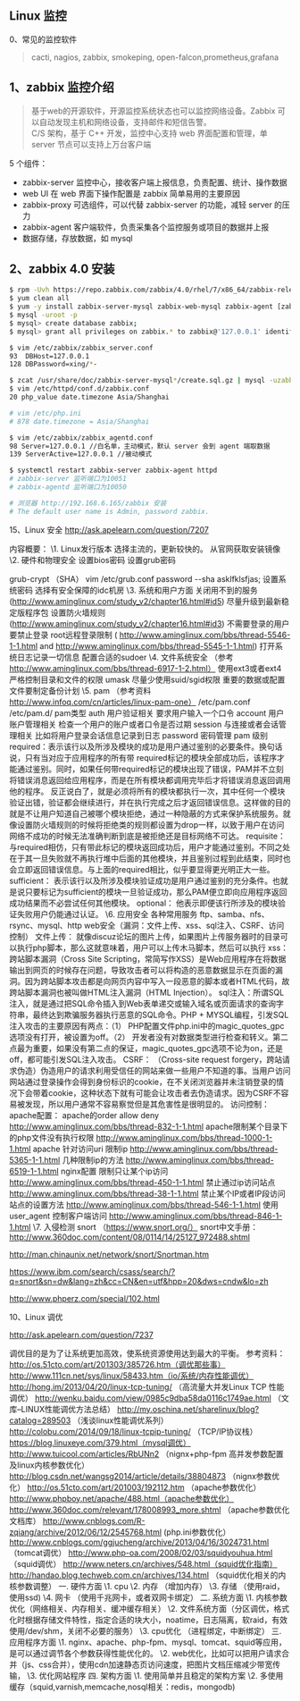## Linux 监控
0、常见的监控软件
> cacti, nagios, zabbix, smokeping, open-falcon,prometheus,grafana 

## 1、zabbix 监控介绍
> 基于web的开源软件，开源监控系统状态也可以监控网络设备。Zabbix 可以自动发现主机和网络设备，支持邮件和短信告警。  
> C/S 架构，基于 C++ 开发，监控中心支持 web 界面配置和管理，单 server 节点可以支持上万台客户端

5 个组件：
- zabbix-server 监控中心，接收客户端上报信息，负责配置、统计、操作数据
- web UI 在 web 界面下操作配置是 zabbix 简单易用的主要原因
- zabbix-proxy 可选组件，可以代替 zabbix-server 的功能，减轻 server 的压力
- zabbix-agent 客户端软件，负责采集各个监控服务或项目的数据并上报
- 数据存储，存放数据，如 mysql

## 2、zabbix 4.0 安装
```bash
$ rpm -Uvh https://repo.zabbix.com/zabbix/4.0/rhel/7/x86_64/zabbix-release-4.0-1.el7.noarch.rpm
$ yum clean all
$ yum -y install zabbix-server-mysql zabbix-web-mysql zabbix-agent [zabbix-get zabbix-web]
$ mysql -uroot -p
$ mysql> create database zabbix;
$ mysql> grant all privileges on zabbix.* to zabbix@'127.0.0.1' identified by 'password';

$ vim /etc/zabbix/zabbix_server.conf
93  DBHost=127.0.0.1
128 DBPassword=xing/*-

$ zcat /usr/share/doc/zabbix-server-mysql*/create.sql.gz | mysql -uzabbix -h127.0.0.1 -p zabbix
$ vim /etc/httpd/conf.d/zabbix.conf
20 php_value date.timezone Asia/Shanghai

# vim /etc/php.ini
# 878 date.timezone = Asia/Shanghai

$ vim /etc/zabbix/zabbix_agentd.conf
98 Server=127.0.0.1 //白名单，主动模式，默认 server 会到 agent 端取数据
139 ServerActive=127.0.0.1 //被动模式

$ systemctl restart zabbix-server zabbix-agent httpd
# zabbix-server 监听端口为10051
# zabbix-agentd 监听端口为10050

# 浏览器 http://192.168.6.165/zabbix 安装
# The default user name is Admin, password zabbix.
```



































15、Linux 安全
http://ask.apelearn.com/question/7207

内容概要：
\1. Linux发行版本
选择主流的，更新较快的。
从官网获取安装镜像
\2. 硬件和物理安全
设置bios密码
设置grub密码

grub-crypt （SHA）
vim /etc/grub.conf
password --sha asklfklsfjas;
设置系统密码
选择有安全保障的idc机房
\3. 系统和用户方面
关闭用不到的服务 (http://www.aminglinux.com/study_v2/chapter16.html#id5)
尽量升级到最新稳定版程序包
设置防火墙规则 (http://www.aminglinux.com/study_v2/chapter16.html#id3)
不需要登录的用户要禁止登录
root远程登录限制 ( http://www.aminglinux.com/bbs/thread-5546-1-1.html and http://www.aminglinux.com/bbs/thread-5545-1-1.html)
打开系统日志记录一切信息
配置合适的sudoer
\4. 文件系统安全 （参考 http://www.aminglinux.com/bbs/thread-6917-1-2.html）
使用ext3或者ext4
严格控制目录和文件的权限 umask
尽量少使用suid/sgid权限
重要的数据或配置文件要制定备份计划
\5. pam （参考资料 http://www.infoq.com/cn/articles/linux-pam-one）
/etc/pam.conf
/etc/pam.d/
pam类型
auth 用户验证相关 要求用户输入一个口令
account 用户账户管理相关 检查一个用户的账户或者口令是否过期
session 与连接或者会话管理相关 比如将用户登录会话信息记录到日志
password 密码管理
pam 级别
required：表示该行以及所涉及模块的成功是用户通过鉴别的必要条件。换句话说，只有当对应于应用程序的所有带 required标记的模块全部成功后，该程序才能通过鉴别。同时，如果任何带required标记的模块出现了错误，PAM并不立刻将错误消息返回给应用程序，而是在所有模块都调用完毕后才将错误消息返回调用他的程序。 反正说白了，就是必须将所有的模块都执行一次，其中任何一个模块验证出错，验证都会继续进行，并在执行完成之后才返回错误信息。这样做的目的就是不让用户知道自己被哪个模块拒绝，通过一种隐蔽的方式来保护系统服务。就像设置防火墙规则的时候将拒绝类的规则都设置为drop一样，以致于用户在访问网络不成功的时候无法准确判断到底是被拒绝还是目标网络不可达。
requisite：与required相仿，只有带此标记的模块返回成功后，用户才能通过鉴别。不同之处在于其一旦失败就不再执行堆中后面的其他模块，并且鉴别过程到此结束，同时也会立即返回错误信息。与上面的required相比，似乎要显得更光明正大一些。
sufficient： 表示该行以及所涉及模块验证成功是用户通过鉴别的充分条件。也就是说只要标记为sufficient的模块一旦验证成功，那么PAM便立即向应用程序返回成功结果而不必尝试任何其他模块。
optional： 他表示即便该行所涉及的模块验证失败用户仍能通过认证。
\6. 应用安全
各种常用服务 ftp、samba、nfs、rsync、mysql、http
web安全（漏洞：文件上传、xss、sql注入、CSRF、访问控制）
文件上传： 就像discuz论坛的图片上传，如果图片上传服务器时的目录可以执行php脚本，那么这就意味着，用户可以上传木马脚本，然后可以执行
xss：跨站脚本漏洞（Cross Site Scripting，常简写作XSS）是Web应用程序在将数据输出到网页的时候存在问题，导致攻击者可以将构造的恶意数据显示在页面的漏洞。因为跨站脚本攻击都是向网页内容中写入一段恶意的脚本或者HTML代码，故跨站脚本漏洞也被叫做HTML注入漏洞（HTML Injection）。
sql注入：所谓SQL注入，就是通过把SQL命令插入到Web表单递交或输入域名或页面请求的查询字符串，最终达到欺骗服务器执行恶意的SQL命令。PHP + MYSQL编程，引发SQL注入攻击的主要原因有两点：（1） PHP配置文件php.ini中的magic_quotes_gpc选项没有打开，被设置为off。（2） 开发者没有对数据类型进行检查和转义。第二点最为重要，如果没有第二点的保证，magic_quotes_gpc选项不论为on，还是off，都可能引发SQL注入攻击。
CSRF： （Cross-site request forgery，跨站请求伪造）伪造用户的请求利用受信任的网站来做一些用户不知道的事。当用户访问网站通过登录操作会得到身份标识的cookie，在不关闭浏览器并未注销登录的情况下会带着cookie，这种状态下就有可能会让攻击者去伪造请求。因为CSRF不容易被发现，所以用户通常不容易察觉但是其危害性是很明显的。
访问控制：
apache配置：
apache的order allow deny http://www.aminglinux.com/bbs/thread-832-1-1.html
apache限制某个目录下的php文件没有执行权限 http://www.aminglinux.com/bbs/thread-1000-1-1.html
apache 针对访问uri 限制ip http://www.aminglinux.com/bbs/thread-5365-1-1.html
几种限制ip的方法 http://www.aminglinux.com/bbs/thread-6519-1-1.html
nginx配置
限制只让某个ip访问 http://www.aminglinux.com/bbs/thread-450-1-1.html
禁止通过ip访问站点 http://www.aminglinux.com/bbs/thread-38-1-1.html
禁止某个IP或者IP段访问站点的设置方法 http://www.aminglinux.com/bbs/thread-546-1-1.html
使用 user_agent 控制客户端访问 http://www.aminglinux.com/bbs/thread-846-1-1.html
\7. 入侵检测
snort （https://www.snort.org/）
snort中文手册： http://www.360doc.com/content/08/0114/14/25127_972488.shtml

http://man.chinaunix.net/network/snort/Snortman.htm

https://www.ibm.com/search/csass/search/?q=snort&sn=dw&lang=zh&cc=CN&en=utf&hpp=20&dws=cndw&lo=zh

http://www.phperz.com/special/102.html

10、Linux 调优

http://ask.apelearn.com/question/7237

调优目的是为了让系统更加高效，使系统资源使用达到最大的平衡。
参考资料：
http://os.51cto.com/art/201303/385726.htm（调优那些事）
http://www.111cn.net/sys/linux/58433.htm（io/系统/内存性能调优）
http://hong.im/2013/04/20/linux-tcp-tuning/ （高流量大并发Linux TCP 性能调优）
http://wenku.baidu.com/view/0985c9dba58da0116c1749ae.html （文库–LINUX性能调优方法总结）
http://my.oschina.net/sharelinux/blog?catalog=289503 （浅谈linux性能调优系列）
http://colobu.com/2014/09/18/linux-tcpip-tuning/ （TCP/IP协议栈）
https://blog.linuxeye.com/379.html（mysql调优）
http://www.tuicool.com/articles/RbUNn2 （nignx+php-fpm 高并发参数配置及linux内核参数优化）
http://blog.csdn.net/wangsg2014/article/details/38804873 （nignx参数优化）
http://os.51cto.com/art/201003/192112.htm （apache参数优化）
http://www.phpboy.net/apache/488.html（apache参数优化）
http://www.360doc.com/relevant/178008993_more.shtml （apache参数优化文档库）
http://www.cnblogs.com/R-zqiang/archive/2012/06/12/2545768.html (php.ini参数优化）
http://www.cnblogs.com/ggjucheng/archive/2013/04/16/3024731.html （tomcat调优）
http://www.php-oa.com/2008/02/03/squidyouhua.html （squid调优）
http://www.neters.cn/archives/548.html（squid优化指南）
http://handao.blog.techweb.com.cn/archives/134.html （squid优化相关的内核参数调整）
一. 硬件方面
\1. cpu
\2. 内存 （增加内存）
\3. 存储 （使用raid，使用ssd)
\4. 网卡 （使用千兆网卡，或者双网卡绑定）
二. 系统方面
\1. 内核参数优化（网络相关、内存相关、缓冲缓存相关）
\2. 文件系统方面（分区调优，格式化时根据存储文件特性，指定合适的块大小，noatime，日志隔离，软raid，有效使用/dev/shm，关闭不必要的服务）
\3. cpu优化 （进程绑定，中断绑定）
三. 应用程序方面
\1. nginx、apache、php-fpm、mysql、tomcat、squid等应用，是可以通过调节各个参数获得性能优化的。
\2. web优化，比如可以把用户请求合并（js、css合并），使用cdn加速静态页访问速度，把图片文档压缩减少带宽传输，
\3. 优化网站程序
四. 架构方面
\1. 使用简单并且稳定的架构方案
\2. 多使用缓存（squid,varnish,memcache,nosql相关：redis，mongodb)